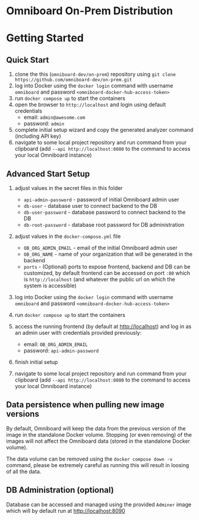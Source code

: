 # Omniboard On-Prem Distribution

# Getting Started

## Quick Start

1. clone the this (`omniboard-dev/on-prem`) repository using `git clone https://github.com/omniboard-dev/on-prem.git`
2. log into Docker using the `docker login` command with username `omniboard` and password `<omniboard-docker-hub-access-token>`
3. run `docker compose up` to start the containers
4. open the browser to `http://localhost` and login using default credentials
   - email: `admin@awesome.com`
   - password: `admin`
5. complete initial setup wizard and copy the generated analyzer command (including API key)
6. navigate to some local project repository and run command from your clipboard (add `--api http://localhost:8080` to the command to access your local Omniboard instance)

## Advanced Start Setup

1. adjust values in the secret files in this folder

   - `api-admin-password` - password of initial Omniboard admin user
   - `db-user` - database user to connect backend to the DB
   - `db-user-password` - database password to connect backend to the DB
   - `db-root-password` - database root password for DB administration

2. adjust values in the `docker-compose.yml` file

   - `OB_ORG_ADMIN_EMAIL` - email of the initial Omniboard admin user
   - `OB_ORG_NAME` - name of your organization that will be generated in the backend
   - `ports` - (Optional) ports to expose frontend, backend and DB can be customized, by default frontend can be accessed on port `:80` which is `http://localhost` (and whatever the public url on which the system is accessible)

3. log into Docker using the `docker login` command with username `omniboard` and password `<omniboard-docker-hub-access-token>`

4. run `docker compose up` to start the containers

5. access the running frontend (by default at [http://localhost](http://localhost)) and log in as an admin user with credentials provided previously:

   - email: `OB_ORG_ADMIN_EMAIL`
   - password: `api-admin-password`

6. finish initial setup

7. navigate to some local project repository and run command from your clipboard (add `--api http://localhost:8080` to the command to access your local Omniboard instance)

## Data persistence when pulling new image versions

By default, Omniboard will keep the data from the previous version of the image in the standalone Docker volume.
Stopping (or even removing) of the images will not affect the Omniboard data (stored in the standalone Docker volume).

The data volume can be removed using the `docker compose down -v` command, please be extremely careful as running this will result in loosing of all the data.

## DB Administration (optional)

Database can be accessed and managed using the provided `Adminer` image which will by default run at [http://localhost:8090](http://localhost:8090)
